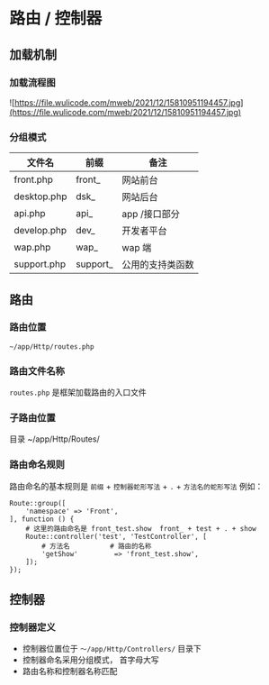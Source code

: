 # 路由 / 控制器

## 加载机制

### 加载流程图

![https://file.wulicode.com/mweb/2021/12/15810951194457.jpg](https://file.wulicode.com/mweb/2021/12/15810951194457.jpg)

### 分组模式

| 文件名 | 前缀 | 备注 |
| --- | --- | --- |
| front.php | front_ | 网站前台 |
| desktop.php | dsk_ | 网站后台 |
| api.php | api_ | app /接口部分 |
| develop.php | dev_ | 开发者平台 |
| wap.php | wap_ | wap 端 |
| support.php | support_ | 公用的支持类函数 |

## 路由

### 路由位置

`~/app/Http/routes.php`

### 路由文件名称

`routes.php` 是框架加载路由的入口文件

### 子路由位置

目录 ~/app/Http/Routes/

### 路由命名规则

路由命名的基本规则是 `前缀` + `控制器蛇形写法` + `.` + `方法名的蛇形写法` 例如：

```
Route::group([
    'namespace' => 'Front',
], function () {
    # 这里的路由命名是 front_test.show  front_ + test + . + show
    Route::controller('test', 'TestController', [
        # 方法名          # 路由的名称
        'getShow'         => 'front_test.show',
    ]);
});
```

## 控制器

### 控制器定义

- 控制器位置位于 `～/app/Http/Controllers/` 目录下
- 控制器命名采用分组模式， 首字母大写
- 路由名称和控制器名称匹配
